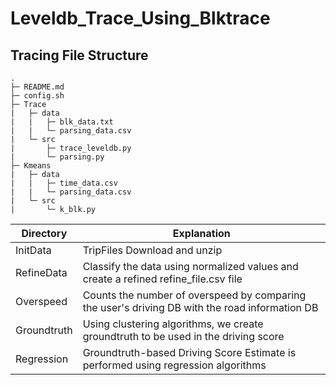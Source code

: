 # Leveldb_Trace_Using_Blktrace

## Tracing File Structure

```
.
├─ README.md
├─ config.sh
├─ Trace
|   ├─ data
|   |   ├─ blk_data.txt
|   |   └─ parsing_data.csv
|   └─ src
|       ├─ trace_leveldb.py
|       └─ parsing.py
├─ Kmeans
|   ├─ data
|   |   ├─ time_data.csv
|   |   └─ parsing_data.csv
|   └─ src
|       └─ k_blk.py
```

|Directory|Explanation|
|---------|-----------|
|InitData| TripFiles Download and unzip |
|RefineData| Classify the data using normalized values and create a refined refine_file.csv file |
|Overspeed| Counts the number of overspeed by comparing the user's driving DB with the road information DB |
|Groundtruth| Using clustering algorithms, we create groundtruth to be used in the driving score |
|Regression| Groundtruth-based Driving Score Estimate is performed using regression algorithms |

